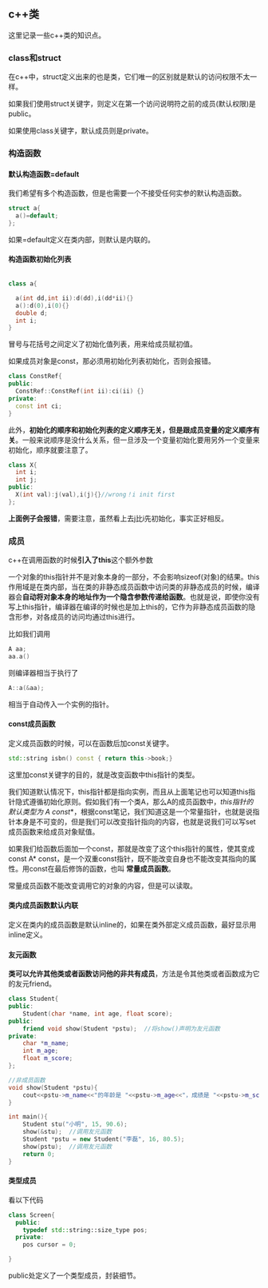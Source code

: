 ## c++类
这里记录一些c++类的知识点。

### class和struct
在c++中，struct定义出来的也是类，它们唯一的区别就是默认的访问权限不太一样。

如果我们使用struct关键字，则定义在第一个访问说明符之前的成员(默认权限)是public。

如果使用class关键字，默认成员则是private。

### 构造函数

#### 默认构造函数=default
我们希望有多个构造函数，但是也需要一个不接受任何实参的默认构造函数。

``` c++
struct a{
  a()=default;
};
```

如果=default定义在类内部，则默认是内联的。


#### 构造函数初始化列表

``` c++

class a{

  a(int dd,int ii):d(dd),i(dd*ii){}
  a():d(0),i(0){}
  double d;
  int i;
}

```

冒号与花括号之间定义了初始化值列表，用来给成员赋初值。

如果成员对象是const，那必须用初始化列表初始化，否则会报错。

``` c++
class ConstRef{
public:
  ConstRef::ConstRef(int ii):ci(ii) {}
private:
  const int ci;
}

```

此外，**初始化的顺序和初始化列表的定义顺序无关，但是跟成员变量的定义顺序有关**。一般来说顺序是没什么关系，但一旦涉及一个变量初始化要用另外一个变量来初始化，顺序就要注意了。

``` c++
class X{
  int i;
  int j;
public:
  X(int val):j(val),i(j){}//wrong！i init first
};
```

**上面例子会报错**，需要注意，虽然看上去j比i先初始化，事实正好相反。

### 成员
c++在调用函数的时候**引入了this**这个额外参数

一个对象的this指针并不是对象本身的一部分，不会影响sizeof(对象)的结果。this作用域是在类内部，当在类的非静态成员函数中访问类的非静态成员的时候，编译器会**自动将对象本身的地址作为一个隐含参数传递给函数**。也就是说，即使你没有写上this指针，编译器在编译的时候也是加上this的，它作为非静态成员函数的隐含形参，对各成员的访问均通过this进行。

比如我们调用

``` c++
A aa;
aa.a()
```

则编译器相当于执行了

``` c++
A::a(&aa);
```

相当于自动传入一个实例的指针。

#### const成员函数
定义成员函数的时候，可以在函数后加const关键字。

``` c++
std::string isbn() const { return this->book;}
```

这里加const关键字的目的，就是改变函数中this指针的类型。

我们知道默认情况下，this指针都是指向实例，而且从上面笔记也可以知道this指针隐式遵循初始化原则。假如我们有一个类A，那么A的成员函数中，**this指针的默认类型为 A* const**，根据const笔记，我们知道这是一个常量指针，也就是说指针本身是不可变的，但是我们可以改变指针指向的内容，也就是说我们可以写set成员函数来给成员对象赋值。

如果我们给函数后面加一个const，那就是改变了这个this指针的属性，使其变成const A\* const，是一个双重const指针，既不能改变自身也不能改变其指向的属性。用const在最后修饰的函数，也叫 **常量成员函数**。

常量成员函数不能改变调用它的对象的内容，但是可以读取。


#### 类内成员函数默认内联
定义在类内的成员函数是默认inline的，如果在类外部定义成员函数，最好显示用inline定义。


#### 友元函数
**类可以允许其他类或者函数访问他的非共有成员**，方法是令其他类或者函数成为它的友元friend。


``` c++
class Student{
public:
    Student(char *name, int age, float score);
public:
    friend void show(Student *pstu);  //将show()声明为友元函数
private:
    char *m_name;
    int m_age;
    float m_score;
};

//非成员函数
void show(Student *pstu){
    cout<<pstu->m_name<<"的年龄是 "<<pstu->m_age<<"，成绩是 "<<pstu->m_score<<endl;
}

int main(){
    Student stu("小明", 15, 90.6);
    show(&stu);  //调用友元函数
    Student *pstu = new Student("李磊", 16, 80.5);
    show(pstu);  //调用友元函数
    return 0;
}
```



#### 类型成员

看以下代码

``` c++
class Screen{
  public:
    typedef std::string::size_type pos;
  private:
    pos cursor = 0;

}
```

public处定义了一个类型成员，封装细节。
